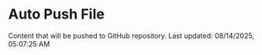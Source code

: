 # Auto Push File

Content that will be pushed to GitHub repository.
Last updated: 08/14/2025, 05:07:25 AM